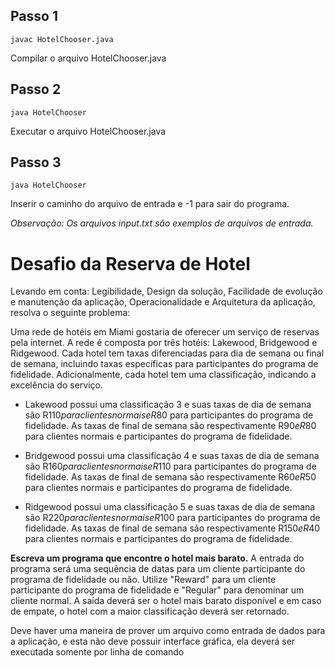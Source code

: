 ## Passo 1

`javac HotelChooser.java`

Compilar o arquivo HotelChooser.java

## Passo 2

`java HotelChooser`

Executar o arquivo HotelChooser.java

## Passo 3

`java HotelChooser`

Inserir o caminho do arquivo de entrada e -1 para sair do programa.

_Observação: Os arquivos input.txt são exemplos de arquivos de entrada._



# Desafio da Reserva de Hotel

Levando em conta: Legibilidade, Design da solução, Facilidade de evolução e manutenção da aplicação, Operacionalidade e Arquitetura da aplicação, resolva o seguinte problema:

Uma rede de hotéis em Miami gostaria de oferecer um serviço de reservas pela internet. A rede é composta por três hotéis: Lakewood, Bridgewood e Ridgewood. Cada hotel tem taxas diferenciadas para dia de semana ou final de semana, incluindo taxas específicas para participantes do programa de fidelidade. Adicionalmente, cada hotel tem uma classificação, indicando a excelência do serviço.

- Lakewood possui uma classificação 3 e suas taxas de dia de semana são R$110 para clientes normais e R$80 para participantes do programa de fidelidade. As taxas de final de semana são respectivamente R$90 e R$80 para clientes normais e participantes do programa de fidelidade.

- Bridgewood possui uma classificação 4 e suas taxas de dia de semana são R$160 para clientes normais e R$110 para participantes do programa de fidelidade. As taxas de final de semana são respectivamente R$60 e R$50 para clientes normais e participantes do programa de fidelidade.

- Ridgewood possui uma classificação 5 e suas taxas de dia de semana são R$220 para clientes normais e R$100 para participantes do programa de fidelidade. As taxas de final de semana são respectivamente R$150 e R$40 para clientes normais e participantes do programa de fidelidade.


**Escreva um programa que encontre o hotel mais barato.** A entrada do programa será uma sequência de datas para um cliente participante do programa de fidelidade ou não. Utilize "Reward" para um cliente participante do programa de fidelidade e "Regular" para denominar um cliente normal. A saída deverá ser o hotel mais barato disponível e em caso de empate, o hotel com a maior classificação deverá ser retornado.

Deve haver uma maneira de prover um arquivo como entrada de dados para a aplicação, e esta não deve possuir interface gráfica, ela deverá ser executada somente por linha de comando